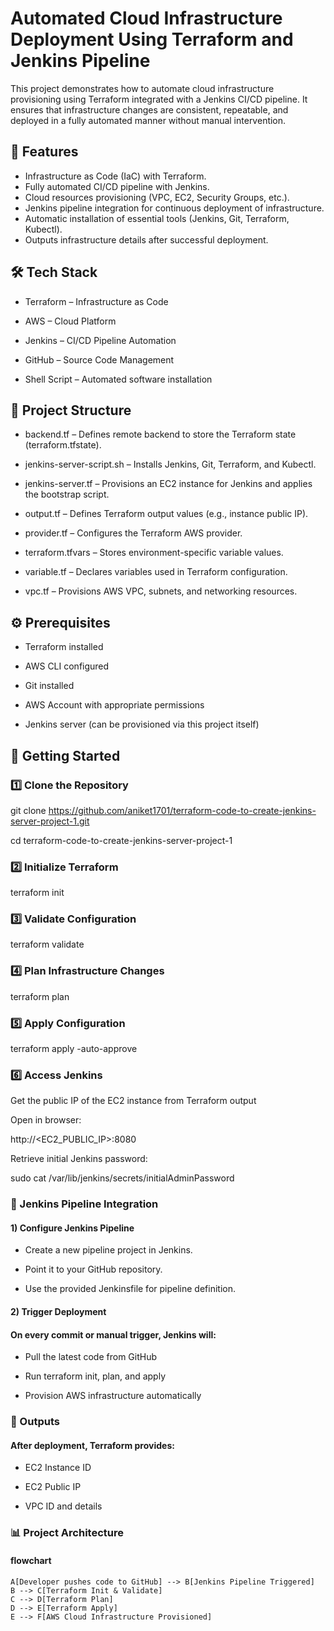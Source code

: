 
# Automated Cloud Infrastructure Deployment Using Terraform and Jenkins Pipeline

This project demonstrates how to automate cloud infrastructure provisioning using Terraform integrated with a Jenkins CI/CD pipeline.
It ensures that infrastructure changes are consistent, repeatable, and deployed in a fully automated manner without manual intervention.

## 📌 Features
- Infrastructure as Code (IaC) with Terraform.
- Fully automated CI/CD pipeline with Jenkins.
- Cloud resources provisioning (VPC, EC2, Security Groups, etc.).
- Jenkins pipeline integration for continuous deployment of infrastructure.
- Automatic installation of essential tools (Jenkins, Git, Terraform, Kubectl).
- Outputs infrastructure details after successful deployment.

## 🛠️ Tech Stack
- Terraform – Infrastructure as Code

- AWS – Cloud Platform

- Jenkins – CI/CD Pipeline Automation

- GitHub – Source Code Management

- Shell Script – Automated software installation

## 📂 Project Structure
- backend.tf – Defines remote backend to store the Terraform state (terraform.tfstate).

- jenkins-server-script.sh – Installs Jenkins, Git, Terraform, and Kubectl.

- jenkins-server.tf – Provisions an EC2 instance for Jenkins and applies the bootstrap script.

- output.tf – Defines Terraform output values (e.g., instance public IP).

- provider.tf – Configures the Terraform AWS provider.

- terraform.tfvars – Stores environment-specific variable values.

- variable.tf – Declares variables used in Terraform configuration.

- vpc.tf – Provisions AWS VPC, subnets, and networking resources.

## ⚙️ Prerequisites
 - Terraform installed

- AWS CLI configured

- Git installed

- AWS Account with appropriate permissions

- Jenkins server (can be provisioned via this project itself)

## 🚀 Getting Started 
### 1️⃣ Clone the Repository
git clone https://github.com/aniket1701/terraform-code-to-create-jenkins-server-project-1.git

cd terraform-code-to-create-jenkins-server-project-1

### 2️⃣ Initialize Terraform
terraform init

### 3️⃣ Validate Configuration
terraform validate

### 4️⃣ Plan Infrastructure Changes
terraform plan

### 5️⃣ Apply Configuration
terraform apply -auto-approve

### 6️⃣ Access Jenkins
Get the public IP of the EC2 instance from Terraform output

Open in browser:

http://<EC2_PUBLIC_IP>:8080

Retrieve initial Jenkins password:

sudo cat /var/lib/jenkins/secrets/initialAdminPassword

### 🔄 Jenkins Pipeline Integration

#### 1) Configure Jenkins Pipeline

- Create a new pipeline project in Jenkins.

- Point it to your GitHub repository.

- Use the provided Jenkinsfile for pipeline definition.

#### 2) Trigger Deployment

 #### On every commit or manual trigger, Jenkins will:

- Pull the latest code from GitHub

- Run terraform init, plan, and apply

- Provision AWS infrastructure automatically

### 📜 Outputs

#### After deployment, Terraform provides:

- EC2 Instance ID

- EC2 Public IP

- VPC ID and details

### 📊 Project Architecture
#### flowchart 

    A[Developer pushes code to GitHub] --> B[Jenkins Pipeline Triggered]
    B --> C[Terraform Init & Validate]
    C --> D[Terraform Plan]
    D --> E[Terraform Apply]
    E --> F[AWS Cloud Infrastructure Provisioned]
